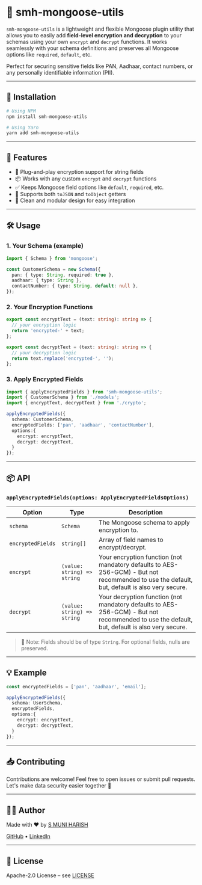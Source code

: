 # 🔐 smh-mongoose-utils

`smh-mongoose-utils` is a lightweight and flexible Mongoose plugin utility that allows you to easily add **field-level encryption and decryption** to your schemas using your own `encrypt` and `decrypt` functions. It works seamlessly with your schema definitions and preserves all Mongoose options like `required`, `default`, etc.

Perfect for securing sensitive fields like PAN, Aadhaar, contact numbers, or any personally identifiable information (PII).

---

## 🚀 Installation

```bash
# Using NPM
npm install smh-mongoose-utils

# Using Yarn
yarn add smh-mongoose-utils
```

---

## 🔧 Features

- 🔐 Plug-and-play encryption support for string fields
- 📦 Works with any custom `encrypt` and `decrypt` functions
- ✅ Keeps Mongoose field options like `default`, `required`, etc.
- 🔁 Supports both `toJSON` and `toObject` getters
- 📄 Clean and modular design for easy integration

---

## 🛠️ Usage

### 1. Your Schema (example)

```ts
import { Schema } from 'mongoose';

const CustomerSchema = new Schema({
  pan: { type: String, required: true },
  aadhaar: { type: String },
  contactNumber: { type: String, default: null },
});
```

### 2. Your Encryption Functions

```ts
export const encryptText = (text: string): string => {
  // your encryption logic
  return 'encrypted-' + text;
};

export const decryptText = (text: string): string => {
  // your decryption logic
  return text.replace('encrypted-', '');
};
```

### 3. Apply Encrypted Fields

```ts
import { applyEncryptedFields } from 'smh-mongoose-utils';
import { CustomerSchema } from './models';
import { encryptText, decryptText } from './crypto';

applyEncryptedFields({
  schema: CustomerSchema,
  encryptedFields: ['pan', 'aadhaar', 'contactNumber'],
  options:{
    encrypt: encryptText,
    decrypt: decryptText,
  }
});
```

---

## 📦 API

### `applyEncryptedFields(options: ApplyEncryptedFieldsOptions)`

| Option           | Type             | Description                                     |
|------------------|------------------|-------------------------------------------------|
| `schema`         | `Schema`         | The Mongoose schema to apply encryption to.     |
| `encryptedFields`| `string[]`       | Array of field names to encrypt/decrypt.        |
| `encrypt`        | `(value: string) => string` | Your encryption function (not mandatory defaults to AES-256-GCM) - But not recommended to use the default, but, default is also very secure.            |
| `decrypt`        | `(value: string) => string` | Your decryption function  (not mandatory defaults to AES-256-GCM) - But not recommended to use the default, but, default is also very secure.            |

> 📝 Note: Fields should be of type `String`. For optional fields, nulls are preserved.

---

## 💡 Example

```ts
const encryptedFields = ['pan', 'aadhaar', 'email'];

applyEncryptedFields({
  schema: UserSchema,
  encryptedFields,
  options:{
    encrypt: encryptText,
    decrypt: decryptText,
  }
});
```

---

## 📥 Contributing

Contributions are welcome! Feel free to open issues or submit pull requests. Let's make data security easier together 💪

---

## 🧑‍💻 Author

Made with ❤️ by [S MUNI HARISH](mailto:samamuniharish@gmail.com)

[GitHub](https://github.com/smuniharish) • [LinkedIn](https://www.linkedin.com/in/smuniharish)

---

## 📄 License

Apache-2.0 License – see [LICENSE](./LICENSE)